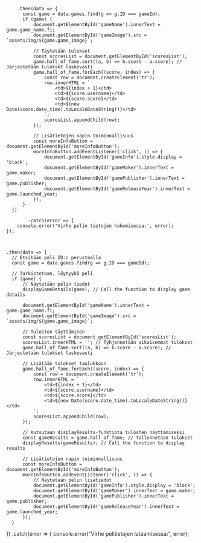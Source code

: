 


        .then(data => {
          const game = data.games.find(g => g.ID === gameId);
          if (game) {
              document.getElementById('gameName').innerText = game.game_name.fi;
              document.getElementById('gameImage').src = `assets/img/${game.game_image}`;
              
              // Täytetään tulokset
              const scoresList = document.getElementById('scoresList');
              game.hall_of_fame.sort((a, b) => b.score - a.score); // Järjestetään tulokset laskevasti
              game.hall_of_fame.forEach((score, index) => {
                  const row = document.createElement('tr');
                  row.innerHTML = `
                      <td>${index + 1}</td>
                      <td>${score.username}</td>
                      <td>${score.score}</td>
                      <td>${new Date(score.date_time).toLocaleDateString()}</td>
                  `;
                  scoresList.appendChild(row);
              });

              // Lisätietojen napin toiminnallisuus
              const moreInfoButton = document.getElementById('moreInfoButton');
              moreInfoButton.addEventListener('click', () => {
                  document.getElementById('gameInfo').style.display = 'block';
                  document.getElementById('gameMaker').innerText = game.maker;
                  document.getElementById('gamePublisher').innerText = game.publisher;
                  document.getElementById('gameReleaseYear').innerText = game.launched_year;
              });
          }
      })

            .catch(error => {
        console.error('Virhe pelin tietojen hakemisessa:', error);
    });



    .then(data => {
      // Etsitään peli ID:n perusteella
      const game = data.games.find(g => g.ID === gameId);
      
      // Tarkistetaan, löytyykö peli
      if (game) {
          // Näytetään pelin tiedot
          displayGameDetails(game); // Call the function to display game details
  
          document.getElementById('gameName').innerText = game.game_name.fi;
          document.getElementById('gameImage').src = `assets/img/${game.game_image}`;
  
          // Tulosten täyttäminen
          const scoresList = document.getElementById('scoresList');
          scoresList.innerHTML = ''; // Tyhjennetään aikaisemmat tulokset
          game.hall_of_fame.sort((a, b) => b.score - a.score); // Järjestetään tulokset laskevasti
  
          // Lisätään tulokset taulukkoon
          game.hall_of_fame.forEach((score, index) => {
              const row = document.createElement('tr');
              row.innerHTML = `
                  <td>${index + 1}</td>
                  <td>${score.username}</td>
                  <td>${score.score}</td>
                  <td>${new Date(score.date_time).toLocaleDateString()}</td>
              `;
              scoresList.appendChild(row);
          });
  
          // Kutsutaan displayResults-funktiota tulosten näyttämiseksi
          const gameResults = game.hall_of_fame; // Tallennetaan tulokset
          displayResults(gameResults); // Call the function to display results
  
          // Lisätietojen napin toiminnallisuus
          const moreInfoButton = document.getElementById('moreInfoButton');
          moreInfoButton.addEventListener('click', () => {
              // Näytetään pelin lisätiedot
              document.getElementById('gameInfo').style.display = 'block';
              document.getElementById('gameMaker').innerText = game.maker;
              document.getElementById('gamePublisher').innerText = game.publisher;
              document.getElementById('gameReleaseYear').innerText = game.launched_year;
          });
      }
  })
  .catch(error => {
      console.error("Virhe pelitietojen lataamisessa:", error);





      
